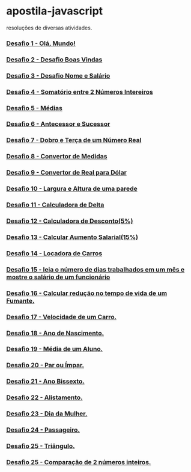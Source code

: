 # apostila-javascript
resoluções de diversas atividades.
 
<h3><a href="https://kawecz.github.io/apostila-javascript/d01/index.html">Desafio 1 - Olá, Mundo! </a></h3>
<h3><a href="https://kawecz.github.io/apostila-javascript/d02/index.html">Desafio 2 - Desafio Boas Vindas </a></h3>
<h3><a href="https://kawecz.github.io/apostila-javascript/d03/index.html">Desafio 3 - Desafio Nome e Salário </a></h3>
<h3><a href="https://kawecz.github.io/apostila-javascript/d04/index.html">Desafio 4 - Somatório entre 2 Números Intereiros </a></h3>
<h3><a href = "https://kawecz.github.io/apostila-javascript/d05/index.html">Desafio 5 - Médias</h3>
<h3><a href = "https://kawecz.github.io/apostila-javascript/d06/index.html">Desafio 6 - Antecessor e Sucessor</h3>
<h3><a href = "https://kawecz.github.io/apostila-javascript/d07/index.html">Desafio 7 - Dobro e Terça de um Número Real</h3>
<h3><a href = "https://kawecz.github.io/apostila-javascript/d08/index.html">Desafio 8 - Convertor de Medidas</h3>
<h3><a href = "https://kawecz.github.io/apostila-javascript/d09/index.html">Desafio 9 - Convertor de Real para Dólar</h3>
<h3><a href = "https://kawecz.github.io/apostila-javascript/d10/index.html">Desafio 10 - Largura e Altura de uma parede</h3>
<h3><a href = "https://kawecz.github.io/apostila-javascript/d11/index.html">Desafio 11 - Calculadora de Delta</h3>
<h3><a href = "https://kawecz.github.io/apostila-javascript/d12/index.html">Desafio 12 - Calculadora de Desconto(5%)</h3>
<h3><a href = "https://kawecz.github.io/apostila-javascript/d13/index.html">Desafio 13 - Calcular Aumento Salarial(15%)</h3>
<h3><a href = "https://kawecz.github.io/apostila-javascript/d14/index.html">Desafio 14 - Locadora de Carros</h3>
<h3><a href = "https://kawecz.github.io/apostila-javascript/d15/index.html">Desafio 15 - leia o número de dias trabalhados em um mês e mostre o salário de um funcionário</h3>
<h3><a href = "https://kawecz.github.io/apostila-javascript/d16/index.html">Desafio 16 - Calcular redução no tempo de vida de um Fumante.</h3>
<h3><a href = "https://kawecz.github.io/apostila-javascript/d17/index.html">Desafio 17 - Velocidade de um Carro.</h3>
<h3><a href = "https://kawecz.github.io/apostila-javascript/d18/index.html">Desafio 18 - Ano de Nascimento.</h3>
<h3><a href = "https://kawecz.github.io/apostila-javascript/d19/index.html">Desafio 19 - Média de um Aluno.</h3>
<h3><a href = "https://kawecz.github.io/apostila-javascript/d20/index.html">Desafio 20 - Par ou Ímpar.</h3>
<h3><a href = "https://kawecz.github.io/apostila-javascript/d21/index.html">Desafio 21 - Ano Bissexto.</h3>
<h3><a href = "https://kawecz.github.io/apostila-javascript/d22/index.html">Desafio 22 - Alistamento.</h3>
<h3><a href = "https://kawecz.github.io/apostila-javascript/d23/index.html">Desafio 23 - Dia da Mulher.</h3>
<h3><a href = "https://kawecz.github.io/apostila-javascript/d24/index.html">Desafio 24 - Passageiro.</h3>
<h3><a href = "https://kawecz.github.io/apostila-javascript/d25/index.html">Desafio 25 - Triângulo.</h3>
<h3><a href = "https://kawecz.github.io/apostila-javascript/d26/index.html">Desafio 25 - Comparação de 2 números inteiros.</h3>